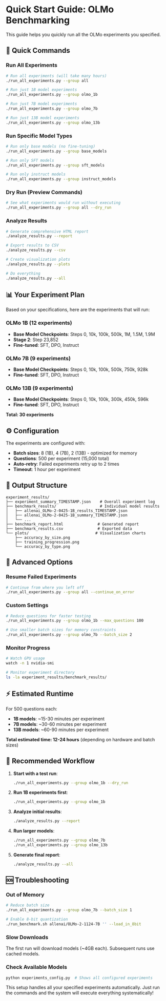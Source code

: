 # Quick Start Guide: OLMo Benchmarking

This guide helps you quickly run all the OLMo experiments you specified.

## 🚀 Quick Commands

### Run All Experiments
```bash
# Run all experiments (will take many hours)
./run_all_experiments.py --group all

# Run just 1B model experiments
./run_all_experiments.py --group olmo_1b

# Run just 7B model experiments  
./run_all_experiments.py --group olmo_7b

# Run just 13B model experiments
./run_all_experiments.py --group olmo_13b
```

### Run Specific Model Types
```bash
# Run only base models (no fine-tuning)
./run_all_experiments.py --group base_models

# Run only SFT models
./run_all_experiments.py --group sft_models

# Run only instruct models
./run_all_experiments.py --group instruct_models
```

### Dry Run (Preview Commands)
```bash
# See what experiments would run without executing
./run_all_experiments.py --group all --dry_run
```

### Analyze Results
```bash
# Generate comprehensive HTML report
./analyze_results.py --report

# Export results to CSV
./analyze_results.py --csv

# Create visualization plots
./analyze_results.py --plots

# Do everything
./analyze_results.py --all
```

## 📊 Your Experiment Plan

Based on your specifications, here are the experiments that will run:

### OLMo 1B (12 experiments)
- **Base Model Checkpoints**: Steps 0, 10k, 100k, 500k, 1M, 1.5M, 1.9M
- **Stage 2**: Step 23,852
- **Fine-tuned**: SFT, DPO, Instruct

### OLMo 7B (9 experiments)  
- **Base Model Checkpoints**: Steps 0, 10k, 100k, 500k, 750k, 928k
- **Fine-tuned**: SFT, DPO, Instruct

### OLMo 13B (9 experiments)
- **Base Model Checkpoints**: Steps 0, 10k, 100k, 300k, 450k, 596k  
- **Fine-tuned**: SFT, DPO, Instruct

**Total: 30 experiments**

## ⚙️ Configuration

The experiments are configured with:
- **Batch sizes**: 8 (1B), 4 (7B), 2 (13B) - optimized for memory
- **Questions**: 500 per experiment (15,000 total)
- **Auto-retry**: Failed experiments retry up to 2 times
- **Timeout**: 1 hour per experiment

## 📁 Output Structure

```
experiment_results/
├── experiment_summary_TIMESTAMP.json    # Overall experiment log
├── benchmark_results/                   # Individual model results
│   ├── allenai_OLMo-2-0425-1B_results_TIMESTAMP.json
│   ├── allenai_OLMo-2-0425-1B_summary_TIMESTAMP.json
│   └── ...
├── benchmark_report.html               # Generated report
├── benchmark_results.csv               # Exported data
└── plots/                             # Visualization charts
    ├── accuracy_by_size.png
    ├── training_progression.png
    └── accuracy_by_type.png
```

## 🔧 Advanced Options

### Resume Failed Experiments
```bash
# Continue from where you left off
./run_all_experiments.py --group all --continue_on_error
```

### Custom Settings
```bash
# Reduce questions for faster testing
./run_all_experiments.py --group olmo_1b --max_questions 100

# Use smaller batch sizes for memory constraints
./run_all_experiments.py --group olmo_7b --batch_size 2
```

### Monitor Progress
```bash
# Watch GPU usage
watch -n 1 nvidia-smi

# Monitor experiment directory
ls -la experiment_results/benchmark_results/
```

## ⚡ Estimated Runtime

For 500 questions each:
- **1B models**: ~15-30 minutes per experiment
- **7B models**: ~30-60 minutes per experiment  
- **13B models**: ~60-90 minutes per experiment

**Total estimated time: 12-24 hours** (depending on hardware and batch sizes)

## 🎯 Recommended Workflow

1. **Start with a test run**:
   ```bash
   ./run_all_experiments.py --group olmo_1b --dry_run
   ```

2. **Run 1B experiments first**:
   ```bash
   ./run_all_experiments.py --group olmo_1b
   ```

3. **Analyze initial results**:
   ```bash
   ./analyze_results.py --report
   ```

4. **Run larger models**:
   ```bash
   ./run_all_experiments.py --group olmo_7b
   ./run_all_experiments.py --group olmo_13b
   ```

5. **Generate final report**:
   ```bash
   ./analyze_results.py --all
   ```

## 🆘 Troubleshooting

### Out of Memory
```bash
# Reduce batch size
./run_all_experiments.py --group olmo_7b --batch_size 1

# Enable 8-bit quantization
./run_benchmark.sh allenai/OLMo-2-1124-7B '' --load_in_8bit
```

### Slow Downloads
The first run will download models (~4GB each). Subsequent runs use cached models.

### Check Available Models
```bash
python experiments_config.py  # Shows all configured experiments
```

This setup handles all your specified experiments automatically. Just run the commands and the system will execute everything systematically!